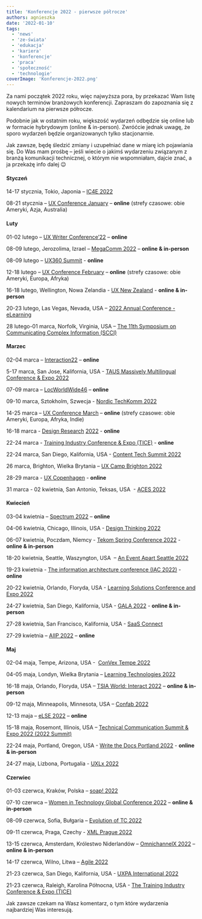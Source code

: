 ```yaml
---
title: 'Konferencje 2022 - pierwsze półrocze'
authors: agnieszka
date: '2022-01-10'
tags:
  - 'news'
  - 'ze-świata'
  - 'edukacja'
  - 'kariera'
  - 'konferencje'
  - 'praca'
  - 'społeczność'
  - 'technologie'
coverImage: 'Konferencje-2022.png'
---
```


Za nami początek 2022 roku, więc najwyższa pora, by przekazać Wam listę nowych
terminów branżowych konferencji. Zapraszam do zapoznania się z kalendarium na
pierwsze półrocze.

<!--truncate-->

Podobnie jak w ostatnim roku, większość wydarzeń odbędzie się online lub w
formacie hybrydowym (online & in-person). Zwróćcie jednak uwagę, że sporo
wydarzeń będzie organizowanych tylko stacjonarnie.

Jak zawsze, będę śledzić zmiany i uzupełniać dane w miarę ich pojawiania się. Do
Was mam prośbę – jeśli wiecie o jakimś wydarzeniu związanym z branżą komunikacji
technicznej, o którym nie wspomniałam, dajcie znać, a ja przekażę info dalej 😉

#### Styczeń

14-17 stycznia, Tokio, Japonia – [IC4E 2022](http://www.ic4e.net/)

08-21 stycznia –
[UX Conference January](https://www.nngroup.com/training/january/) – **online**
(strefy czasowe: obie Ameryki, Azja, Australia)

#### Luty

01-02 lutego – [UX Writer Conference’22](https://uxwriterconference.com/) –
**online**

08-09 lutego, Jerozolima, Izrael – [MegaComm 2022](https://megacomm.org/) –
**online & in-person**

08-09 lutego – [UX360 Summit](https://www.ux360summit.com/) - **online**

12-18 lutego –
[UX Conference February](https://www.nngroup.com/training/february/) –
**online** (strefy czasowe: obie Ameryki, Europa, Afryka)

16-18 lutego, Wellington, Nowa Zelandia -
[UX New Zealand](https://www.uxnewzealand.com/) - **online & in-person**

20-23 lutego, Las Vegas, Nevada, USA –
[2022 Annual Conference - eLearning](https://intc.memberclicks.net/2022-annual-conference-elearning)

28 lutego-01 marca, Norfolk, Virginia, USA –
[The 11th Symposium on Communicating Complex Information (SCCI)](https://scciannual.wordpress.com/)

#### Marzec

02-04 marca – [Interaction22](https://www.interaction22.ixda.org/) – **online**

5-17 marca, San Jose, Kalifornia, USA -
[TAUS Massively Multilingual Conference & Expo 2022](https://www.taus.net/events/conferences/120-taus-massively-multilingual-conference-expo-2022)

07-09 marca –
[LocWorldWide46](https://locworld.com/events/locworldwide46-africa-2022/) –
**online**

09-10 marca, Sztokholm, Szwecja -
[Nordic TechKomm 2022](https://www.nordic-techkomm.com/)

14-25 marca – [UX Conference March](https://www.nngroup.com/training/march/) –
**online** (strefy czasowe: obie Ameryki, Europa, Afryka, Indie)

16-18 marca -
[Design Researc](https://uxaustralia.com.au/conferences/design-research-2022)[h](https://uxaustralia.com.au/conferences/design-research-2022)
[2022](https://uxaustralia.com.au/conferences/design-research-2022) - **online**

22-24 marca -
[Training Industry Conference & Expo (TICE)](https://tice.trainingindustry.com/event/b2b3fa4e-6eec-4796-837e-1fa3868a7571/summary) -
**online**

22-24 marca, San Diego, Kalifornia, USA -
[Content Tech Summit 2022](https://content.tech/)

26 marca, Brighton, Wielka Brytania –
[UX Camp Brighton 2022](https://www.uxcampbrighton.org/)

28-29 marca - [UX Copenhagen](https://uxcopenhagen.com/) - **online**

31 marca - 02 kwietnia, San Antonio, Teksas, USA  -
[ACES 2022](https://aceseditors.org/conference)

#### Kwiecień

03-04 kwietnia – [Spectrum 2022](https://stc-rochester.org/spectrum/) –
**online**

04-06 kwietnia, Chicago, Illinois, USA -
[Design Thinking 2022](https://www.designinnovationglobal.com/events-design-thinking)

06-07 kwietnia, Poczdam, Niemcy -
[Tekom Spring Conference 2022](https://fruehjahrstagung.tekom.de/) - **online &
in-person**

18-20 kwietnia, Seattle, Waszyngton, USA  –
[An Event Apart Seattle 2022](https://aneventapart.com/event/seattle-2022)

19-23 kwietnia -
[The information architecture conference (IAC 2022)](https://www.theiaconference.com/) -
**online**

20-22 kwietnia, Orlando, Floryda, USA -
[Learning Solutions Conference and Expo 2022](https://learningsolutionscon.com/)

24-27 kwietnia, San Diego, Kalifornia, USA -
[GALA 2022](https://www.gala-global.org/gala-2022-cfp) - **online & in-person**

27-28 kwietnia, San Francisco, Kalifornia, USA -
[SaaS Connect](https://www.cloudsoftwareassociation.com/saas-connect/)

27-29 kwietnia – [AIIP 2022](https://www.aiip.org/conference) – **online**

#### Maj

02-04 maja, Tempe, Arizona, USA - 
[ConVex Tempe 2022](https://convex.infomanagementcenter.com/)

04-05 maja, Londyn, Wielka Brytania –
[Learning Technologies 2022](https://www.learningtechnologies.co.uk/welcome)

16-18 maja, Orlando, Floryda, USA –
[TSIA World: Interact 2022](https://www.tsia.com/conference) – **online &
in-person**

09-12 maja, Minneapolis, Minnesota, USA –
[Confab 2022](https://www.confabevents.com/)

12-13 maja – [eLSE 2022](https://www.elseconference.eu/) – **online**

15-18 maja, Rosemont, Illinois, USA –
[Technical Communication Summit & Expo 2022 (2022 Summit)](https://summit.stc.org/)

22-24 maja, Portland, Oregon, USA -
[Write the Docs Portland 2022](https://www.writethedocs.org/conf/portland/2022/) -
**online & in-person**

24-27 maja, Lizbona, Portugalia - [UXLx 2022](https://ux-lx.com/)

#### Czerwiec

01-03 czerwca, Kraków, Polska – [soap! 2022](http://soapconf.com/)

07-10 czerwca –
[Women in Technology Global Conference 2022](https://www.womentech.net/women-tech-conference)
– **online & in-person**

08-09 czerwca, Sofia, Bułgaria –
[Evolution of TC 2022](https://evolution-of-tc.com/)

09-11 czerwca, Praga, Czechy - [XML Prague 2022](https://www.xmlprague.cz/)

13-15 czerwca, Amsterdam, Królestwo Niderlandów –
[OmnichannelX 2022](https://omnichannelx.digital/) – **online & in-person**

14-17 czerwca, Wilno, Litwa –
[Agile 2022](https://agile-online.org/index.php/conference-2022)

21-23 czerwca, San Diego, Kalifornia, USA -
[UXPA International 2022](https://uxpa2022.org/)

21-23 czerwca, Raleigh, Karolina Północna, USA -
[The Training Industry Conference & Expo (TICE)](https://tice.trainingindustry.com/event/fc4ecba7-05dc-424d-a748-661076d67f3e/summary)

Jak zawsze czekam na Wasz komentarz, o tym które wydarzenia najbardziej Was
interesują.
